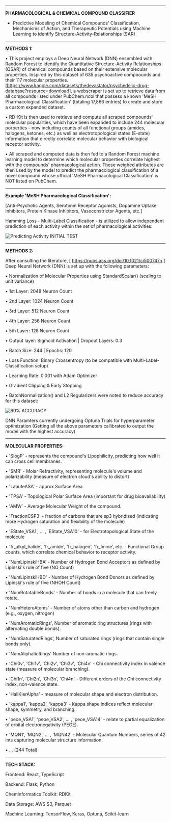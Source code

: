 ________________________________________________________________________________________________________________
**PHARMACOLOGICAL & CHEMICAL COMPOUND CLASSIFIER**
- Predictive Modeling of Chemical Compounds' Classification, Mechanisms of Action, and Therapeutic Potentials using Machine Learning to identify Structure-Activity-Relationships (SAR)
________________________________________________________________________________________________________________

**METHODS 1:**

• This project employs a Deep Neural Network (DNN) ensembled with Random Forest to identify the Quantitative Structure-Activity Relationships (QSAR) of chemical compounds based on their extensive molecular properties. Inspired by this dataset of 635 psychoactive compoounds and their 117 molecular properties. 
[https://www.kaggle.com/datasets/thedevastator/psychedelic-drug-database?resource=download], 
a webscraper is set up to retrieve data from all compounds listed under PubChem.ncbi that possess a known 'MeSH Pharmacological Classification' (totaling 17,866 entries) to create and store a custom expanded dataset.

• RD-Kit is then used to retrieve and compute all scraped compounds' molecular popularties, which have been expanded to include 244 molecular porperties - now including counts of all functional groups (amides, halogens, ketones, etc.) as well as electrotopological states (E-state) information that directly correlate molecular behavior with biological receptor activity.

• All scraped and computed data is then fed to a Random Forest machine learning model to determine which molecular properties correlate highest with the compounds' pharmacological action. These weighed attributes are then used by the model to predict the pharmacological classification of a novel compound whose official 'MeSH Pharmacological Classification' is NOT listed on PubChem. 

________________________________________________________________________________________________________________

**Example 'MeSH Pharmacological Classification':**

[Anti-Psychotic Agents, Serotonin Receptor Agonists, Dopamine Uptake Inhibitors, Protein Kinase Inhibitors, Vasoconstrictor Agents, etc.]

Hamming Loss - Multi-Label Classification - is utilized to allow independent prediction of each activity within the set of pharmacological activities:

![Predicting Activity INITIAL TEST](https://github.com/user-attachments/assets/f3ae078e-09d2-407b-8baa-08cdd6ff606f)

________________________________________________________________________________________________________________

**METHODS 2:**

After consulting the literature,  [ https://pubs.acs.org/doi/10.1021/ci500747n ] Deep Neural Network (DNN) is set up with the following parameters:

• Normalization of Molecular Properties using StandardScalar() (scaling to unit variance) 

• 1st Layer: 2048 Neuron Count

• 2nd Layer: 1024 Neuron Count

• 3rd Layer: 512 Neuron Count

• 4th Layer: 256 Neuron Count

• 5th Layer: 128 Neuron Count

• Output layer: Sigmoid Activation  |  Dropout Layers: 0.3 

• Batch Size: 244  |  Epochs: 120

• Loss Function: Binary Crossentropy (to be compatible with Multi-Label-Classification setup)

• Learning Rate: 0.001 with Adam Optimizer 

• Gradient Clipping & Early Stopping 

• BatchNormalization() and L2 Regularizers were noted to reduce accuracy for this dataset:

![60% ACCURACY](https://github.com/user-attachments/assets/28884b71-9270-4074-9239-d2e2a8713abf)

DNN Paramters currently undergoing Optuna Trials for hyperparameter optimization (Getting all the above parameters callibrated to output the model with the highest accuracy) 

________________________________________________________________________________________________________________

**MOLECULAR PROPERTIES:**


• 'SlogP' - represents the compound's Lipophilicity, predicting how well it can cross cell membranes.

• 'SMR' - Molar Refractivity, representing molecule's volume and polarizability (measure of electron cloud's ability to distort)

• 'LabuteASA' - approx Surface Area

• 'TPSA' - Topological Polar Surface Area  (important for drug bioavailability)

• 'AMW' -  Average Molecular Weight of the compound.

• 'FractionCSP3' - fraction of carbons that are sp3 hybridized (indicating more Hydrogen saturation and flexibility of the molecule)

• 'EState_VSA1', ... , 'EState_VSA10' - for Electrotopological State of the molecule

• 'fr_alkyl_halide', 'fr_amide', 'fr_halogen', 'fr_Imine', etc. - Functional Group counts, which correlate chemical behavior to receptor activity.

• 'NumLipinskiHBA' - Number of Hydrogen Bond Acceptors as defined by Lipinski's rule of five (NO Count)

• 'NumLipinskiHBD' - Number of Hydrogen Bond Donors as defined by Lipinski's rule of five (NHOH Count)

• 'NumRotatableBonds' - Number of bonds in a molecule that can freely rotate.

• 'NumHeteroAtoms' - Number of atoms other than carbon and hydrogen (e.g., oxygen, nitrogen)

• 'NumAromaticRings', Number of aromatic ring structures (rings with alternating double bonds).

• 'NumSaturatedRings', Number of saturated rings (rings that contain single bonds only).

• 'NumAliphaticRings' Number of non-aromatic rings.

• 'Chi0v', 'Chi1v', 'Chi2v', 'Chi3v', 'Chi4v' - Chi connectivity index in valence state (measure of molecular branching).

• 'Chi1n', 'Chi2n', 'Chi3n', 'Chi4n' - Different orders of the Chi connectivity index, non-valence state.

• 'HallKierAlpha' - measure of molecular shape and electron distribution.

• 'kappa1', 'kappa2', 'kappa3' -  Kappa shape indices reflect molecular shape, symmetry, and branching.

• 'peoe_VSA1', 'peoe_VSA2', ... , 'peoe_VSA14' - relate to partial equalization of orbital electronegativity (PEOE).

• 'MQN1', 'MQN2', ... , 'MQN42' - Molecular Quantum Numbers, series of 42 ints capturing molecular structure information.

• ... (244 Total)


________________________________________________________________________________________________________________
**TECH STACK:**

Frontend: React, TypeScript

Backend: Flask, Python

Cheminformatics Toolkit: RDKit

Data Storage: AWS S3, Parquet

Machine Learning: TensorFlow, Keras, Optuna, Scikit-learn

